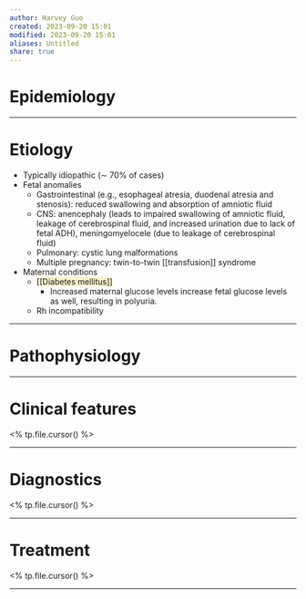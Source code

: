 ```yaml
---
author: Harvey Guo
created: 2023-09-20 15:01
modified: 2023-09-20 15:01
aliases: Untitled
share: true
---
```

# Epidemiology


---
# Etiology
- Typically idiopathic (∼ 70% of cases) 
- Fetal anomalies
	- Gastrointestinal (e.g., esophageal atresia, duodenal atresia and stenosis): reduced swallowing and absorption of amniotic fluid
	- CNS: anencephaly (leads to impaired swallowing of amniotic fluid, leakage of cerebrospinal fluid, and increased urination due to lack of fetal ADH), meningomyelocele (due to leakage of cerebrospinal fluid)
	- Pulmonary: cystic lung malformations
	- Multiple pregnancy: twin-to-twin [[transfusion]] syndrome 
- Maternal conditions
	- <span style="background:rgba(240, 200, 0, 0.2)">[[Diabetes mellitus]] </span>
		- Increased maternal glucose levels increase fetal glucose levels as well, resulting in polyuria.
	- Rh incompatibility

---
# Pathophysiology


---
# Clinical features
<% tp.file.cursor() %>

---
# Diagnostics
<% tp.file.cursor() %>

---
# Treatment
<% tp.file.cursor() %>

---
